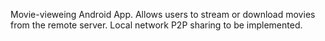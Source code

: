 Movie-vieweing Android App. Allows users to stream or download movies from the remote server. Local network P2P sharing to be implemented.
